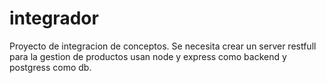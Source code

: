 # integrador
Proyecto de integracion de conceptos.
Se necesita crear un server restfull para la gestion de productos usan node y express como backend y postgress como db.
